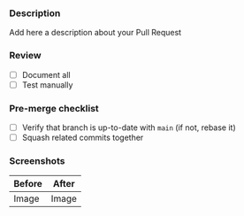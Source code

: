 ### Description

Add here a description about your Pull Request

### Review

- [ ] Document all
- [ ] Test manually

### Pre-merge checklist

- [ ] Verify that branch is up-to-date with `main` (if not, rebase it)
- [ ] Squash related commits together

### Screenshots

| Before | After |
| ------ | ----- |
| Image  | Image |